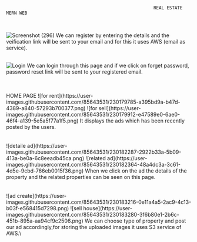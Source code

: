                                                             REAL ESTATE MERN WEB
<br/>

![Screenshot (296)](https://user-images.githubusercontent.com/85643531/230178503-6ea12b36-a9a7-49d7-a499-41217cdc7069.png)
We can register by entering the details and the veification link will be sent to your email and for this it uses AWS (email as service).
<br/>
<br/>



![Login](https://user-images.githubusercontent.com/85643531/230177627-11215978-a871-4a66-8c47-25f87b171199.png)
We can login through this page and if we click on forget password, password reset link will be sent to your registered email.
<br/>
<br/>

<br/>
HOME PAGE
![for rent](https://user-images.githubusercontent.com/85643531/230179785-a395bd9a-b47d-4389-a840-57293b700377.png)
![for sell](https://user-images.githubusercontent.com/85643531/230179912-e47589e0-6ae0-46f4-a139-5e5a5f77a1f5.png)
It displays the ads which has been recently posted by the users.
<br/>
<br/>
<br/>
![detaile ad](https://user-images.githubusercontent.com/85643531/230182287-2922b33a-5b09-413a-be0a-6c8eeadb45ca.png)
![related ad](https://user-images.githubusercontent.com/85643531/230182364-48a4dc3a-3c61-4d5e-9cbd-766eb0015f36.png)
When we click on the ad the details of the property and the related properties can be seen on this page.
<br/>
<br/>
<br/>
![ad create](https://user-images.githubusercontent.com/85643531/230183216-0e11a4a5-2ac9-4c13-b03f-e568415d7298.png)
![sell house](https://user-images.githubusercontent.com/85643531/230183280-3f6b80e1-2b6c-451b-895a-aa94cf9c2506.png)
We can choose type of property and post our ad accordingly,for storing the uploaded images it uses S3 service of AWS.\

<br/>
<br/>




